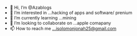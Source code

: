 - 👋 Hi, I’m @Azablogs
- 👀 I’m interested in ...hacking of apps and software/ prenium
- 🌱 I’m currently learning ...mining
- 💞️ I’m looking to collaborate on ...apple comapany
- 📫 How to reach me ...isolomonjonah25@gmail.com

<!---
Azablogs/Azablogs is a ✨ special ✨ repository because its `README.md` (this file) appears on your GitHub profile.
You can click the Preview link to take a look at your changes.
--->
